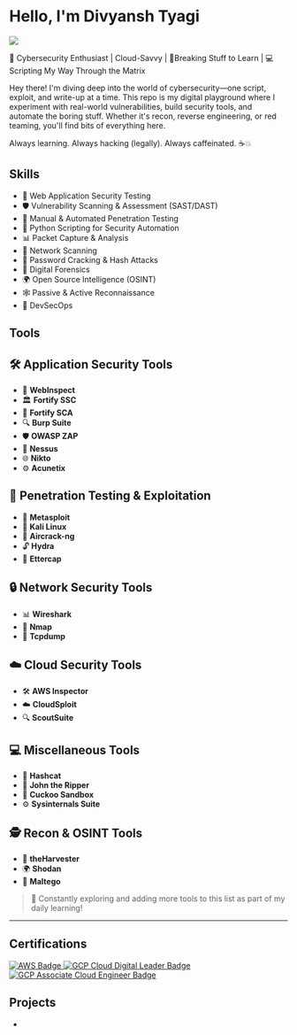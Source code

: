 # Hello, I'm Divyansh Tyagi
<a href="https://www.linkedin.com/in/divyansh-trty/"><img src="https://img.shields.io/badge/-LinkedIn-0072b1?&style=for-the-badge&logo=linkedin&logoColor=white" /></a>

👾 Cybersecurity Enthusiast | Cloud-Savvy | 🔐Breaking Stuff to Learn | 💻 Scripting My Way Through the Matrix

Hey there! I'm diving deep into the world of cybersecurity—one script, exploit, and write-up at a time. This repo is my digital playground where I experiment with real-world vulnerabilities, build security tools, and automate the boring stuff. Whether it's recon, reverse engineering, or red teaming, you'll find bits of everything here.

Always learning. Always hacking (legally). Always caffeinated. ☕💥

## Skills
- 🔐 Web Application Security Testing  
- 🛡️ Vulnerability Scanning & Assessment (SAST/DAST)
- 🧪 Manual & Automated Penetration Testing
- 🐍 Python Scripting for Security Automation  
- 📊 Packet Capture & Analysis   
- 🧭 Network Scanning  
- 🔐 Password Cracking & Hash Attacks  
- 🧬 Digital Forensics
- 🌍 Open Source Intelligence (OSINT)  
- 🕸️ Passive & Active Reconnaissance  
- 🔁 DevSecOps

## Tools

## 🛠️ Application Security Tools
- 🧭 **WebInspect**
- 🏛️ **Fortify SSC**
- 🧬 **Fortify SCA**
- 🔍 **Burp Suite**
- 🛡️ **OWASP ZAP**
- 🧪 **Nessus**
- 🌐 **Nikto**
- ⚙️ **Acunetix**

## 🔐 Penetration Testing & Exploitation
- 🎯 **Metasploit**
- 🐉 **Kali Linux**
- 📡 **Aircrack-ng**
- 🔓 **Hydra**
- 👀 **Ettercap**

## 🔒 Network Security Tools
- 📊 **Wireshark**
- 🧭 **Nmap**
- 🔎 **Tcpdump**

## ☁️ Cloud Security Tools
- 🛠️ **AWS Inspector**
- ☁️ **CloudSploit**
- 🔍 **ScoutSuite**

## 💻 Miscellaneous Tools
- 🔐 **Hashcat**
- 🧠 **John the Ripper**
- 🐣 **Cuckoo Sandbox**
- ⚙️ **Sysinternals Suite**

## 🕵️ Recon & OSINT Tools
- 🧵 **theHarvester**
- 🌍 **Shodan**
- 🧬 **Maltego**

> 🔄 Constantly exploring and adding more tools to this list as part of my daily learning!

---

## Certifications
<div>
<!-- AWS Certified Cloud Practitioner -->
<a href="https://www.credly.com/badges/8eb8dcd5-ea1c-4c11-8d66-0fab0ad49048/public_url" target="_blank">
  <img src="https://img.shields.io/badge/AWS-232F3E?style=for-the-badge&logo=amazon-aws&logoColor=white" alt="AWS Badge"/>
</a>

<!-- GCP Cloud Digital Leader -->
<a href="https://www.credly.com/badges/e7430121-fcc8-44e1-8175-3b811cbb3537/public_url" target="_blank">
  <img src="https://img.shields.io/badge/GCP%20CDL-4285F4?style=for-the-badge&logo=google-cloud&logoColor=white" alt="GCP Cloud Digital Leader Badge"/>
</a>

<!-- GCP Associate Cloud Engineer -->
<a href="https://www.credly.com/badges/0f02f774-eb73-4ab4-9265-e6c8f35587c5/public_url" target="_blank">
  <img src="https://img.shields.io/badge/GCP%20ACE-4285F4?style=for-the-badge&logo=google-cloud&logoColor=white" alt="GCP Associate Cloud Engineer Badge"/>
</a>

</div>

## Projects
- 
